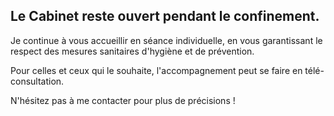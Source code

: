 ## Le Cabinet reste ouvert pendant le confinement.

Je continue à vous accueillir en séance individuelle, en vous garantissant le respect des mesures sanitaires d'hygiène et de prévention.

Pour celles et ceux qui le souhaite, l'accompagnement peut se faire en télé-consultation.

N'hésitez pas à me contacter pour plus de précisions !
